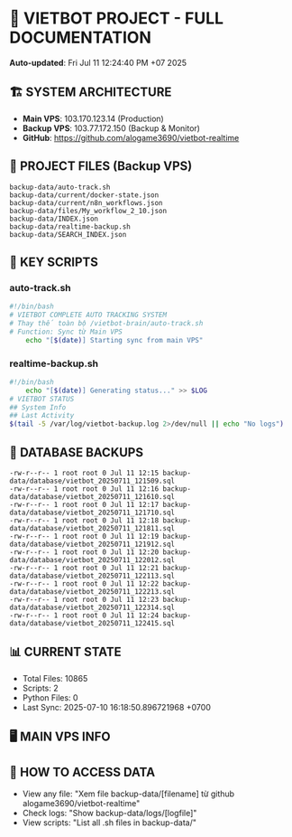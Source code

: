 # 🤖 VIETBOT PROJECT - FULL DOCUMENTATION
**Auto-updated**: Fri Jul 11 12:24:40 PM +07 2025

## 🏗️ SYSTEM ARCHITECTURE
- **Main VPS**: 103.170.123.14 (Production)
- **Backup VPS**: 103.77.172.150 (Backup & Monitor)
- **GitHub**: https://github.com/alogame3690/vietbot-realtime

## 📁 PROJECT FILES (Backup VPS)
```
backup-data/auto-track.sh
backup-data/current/docker-state.json
backup-data/current/n8n_workflows.json
backup-data/files/My_workflow_2_10.json
backup-data/INDEX.json
backup-data/realtime-backup.sh
backup-data/SEARCH_INDEX.json
```

## 🔧 KEY SCRIPTS
### auto-track.sh
```bash
#!/bin/bash
# VIETBOT COMPLETE AUTO TRACKING SYSTEM
# Thay thế toàn bộ /vietbot-brain/auto-track.sh
# Function: Sync từ Main VPS
    echo "[$(date)] Starting sync from main VPS"
```
### realtime-backup.sh
```bash
#!/bin/bash
    echo "[$(date)] Generating status..." >> $LOG
# VIETBOT STATUS
## System Info
## Last Activity
$(tail -5 /var/log/vietbot-backup.log 2>/dev/null || echo "No logs")
```

## 💾 DATABASE BACKUPS
```
-rw-r--r-- 1 root root 0 Jul 11 12:15 backup-data/database/vietbot_20250711_121509.sql
-rw-r--r-- 1 root root 0 Jul 11 12:16 backup-data/database/vietbot_20250711_121610.sql
-rw-r--r-- 1 root root 0 Jul 11 12:17 backup-data/database/vietbot_20250711_121710.sql
-rw-r--r-- 1 root root 0 Jul 11 12:18 backup-data/database/vietbot_20250711_121811.sql
-rw-r--r-- 1 root root 0 Jul 11 12:19 backup-data/database/vietbot_20250711_121912.sql
-rw-r--r-- 1 root root 0 Jul 11 12:20 backup-data/database/vietbot_20250711_122012.sql
-rw-r--r-- 1 root root 0 Jul 11 12:21 backup-data/database/vietbot_20250711_122113.sql
-rw-r--r-- 1 root root 0 Jul 11 12:22 backup-data/database/vietbot_20250711_122213.sql
-rw-r--r-- 1 root root 0 Jul 11 12:23 backup-data/database/vietbot_20250711_122314.sql
-rw-r--r-- 1 root root 0 Jul 11 12:24 backup-data/database/vietbot_20250711_122415.sql
```

## 📊 CURRENT STATE
- Total Files: 10865
- Scripts: 2
- Python Files: 0
- Last Sync: 2025-07-10 16:18:50.896721968 +0700

## 🖥️ MAIN VPS INFO


## 🚨 HOW TO ACCESS DATA
- View any file: "Xem file backup-data/[filename] từ github alogame3690/vietbot-realtime"
- Check logs: "Show backup-data/logs/[logfile]"
- View scripts: "List all .sh files in backup-data/"
